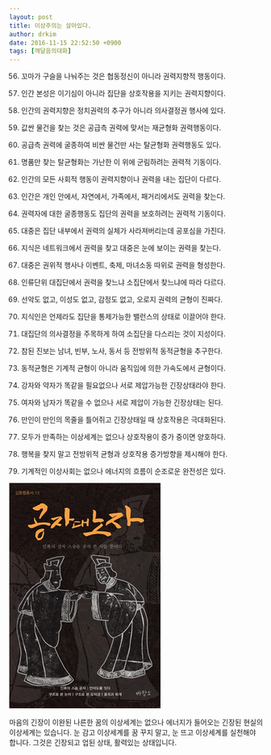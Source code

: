 ```yaml
---
layout: post
title: 이상주의는 살아있다.
author: drkim
date: 2016-11-15 22:52:50 +0900
tags: [깨달음의대화]
---
```

56) 꼬마가 구슬을 나눠주는 것은 협동정신이 아니라 권력지향적 행동이다.

  
      
57) 인간 본성은 이기심이 아니라 집단을 상호작용을 지키는 권력지향이다.

  
      
58) 인간의 권력지향은 정치권력의 추구가 아니라 의사결정권 행사에 있다.

  
      
59) 값싼 물건을 찾는 것은 공급측 권력에 맞서는 재균형화 권력행동이다.   
  


60) 공급측 권력에 굴종하여 비싼 물건만 사는 탈균형화 권력행동도 있다.  
  


61) 명품만 찾는 탈균형화는 가난한 이 위에 군림하려는 권력적 기동이다.  
  


62) 인간의 모든 사회적 행동이 권력지향이나 권력을 내는 집단이 다르다.  
  


63) 인간은 개인 안에서, 자연에서, 가족에서, 패거리에서도 권력을 찾는다.  
  


64) 권력자에 대한 굴종행동도 집단의 권력을 보호하려는 권력적 기동이다.  
  


65) 대중은 집단 내부에서 권력의 실체가 사라져버리는데 공포심을 가진다.  
  


61) 지식은 네트워크에서 권력을 찾고 대중은 눈에 보이는 권력을 찾는다.  
  


62) 대중은 권위적 행사나 이벤트, 축제, 마녀소동 따위로 권력을 형성한다.   
  


63) 인류단위 대집단에서 권력을 찾느냐 소집단에서 찾느냐에 따라 다르다.  
  


64) 선악도 없고, 이성도 없고, 감정도 없고, 오로지 권력의 균형이 진짜다.  
  


65) 지식인은 언제라도 집단을 통제가능한 밸런스의 상태로 이끌어야 한다.  
  


66) 대집단의 의사결정을 주목하게 하여 소집단을 다스리는 것이 지성이다.  
  


67) 참된 진보는 남녀, 빈부, 노사, 동서 등 전방위적 동적균형을 추구한다.  
  


68) 동적균형은 기계적 균형이 아니라 움직임에 의한 가속도에서 균형이다.  
  


69) 강자와 약자가 똑같을 필요없으나 서로 제압가능한 긴장상태라야 한다.   
  


70) 여자와 남자가 똑같을 수 없으나 서로 제압이 가능한 긴장상태는 된다.  
  


71) 만인이 만인의 목줄을 틀어쥐고 긴장상태일 때 상호작용은 극대화된다.  
  


72) 모두가 만족하는 이상세계는 없으나 상호작용이 증가 중이면 양호하다.   
  


73) 행복을 찾지 말고 전방위적 균형과 상호작용 증가방향을 제시해야 한다.

  


74) 기계적인 이상사회는 없으나 에너지의 흐름이 순조로운 완전성은 있다.

  



![](/files/attach/images/198/325/778/555.jpg)     


마음의 긴장이 이완된 나른한 꿈의 이상세계는 없으나 에너지가 들어오는 긴장된 현실의 이상세계는 있습니다. 눈 감고 이상세계를 꿈 꾸지 말고, 눈 뜨고 이상세계를 실천해야 합니다. 그것은 긴장되고 업된 상태, 활력있는 상태입니다.